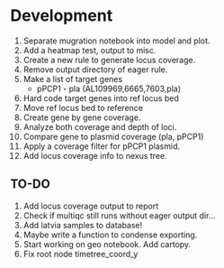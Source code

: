 # Development

1. Separate mugration notebook into model and plot.
1. Add a heatmap test, output to misc.
1. Create a new rule to generate locus coverage.
1. Remove output directory of eager rule.
1. Make a list of target genes
    - pPCP1 - pla (AL109969,6665,7603,pla)
1. Hard code target genes into ref locus bed
1. Move ref locus bed to reference
1. Create gene by gene coverage.
1. Analyze both coverage and depth of loci.
1. Compare gene to plasmid coverage (pla, pPCP1)
1. Apply a coverage filter for pPCP1 plasmid.
1. Add locus coverage info to nexus tree.

## TO-DO

1. Add locus coverage output to report
1. Check if multiqc still runs without eager output dir...
1. Add latvia samples to database!
1. Maybe write a function to condense exporting.
1. Start working on geo notebook. Add cartopy.
1. Fix root node timetree_coord_y
